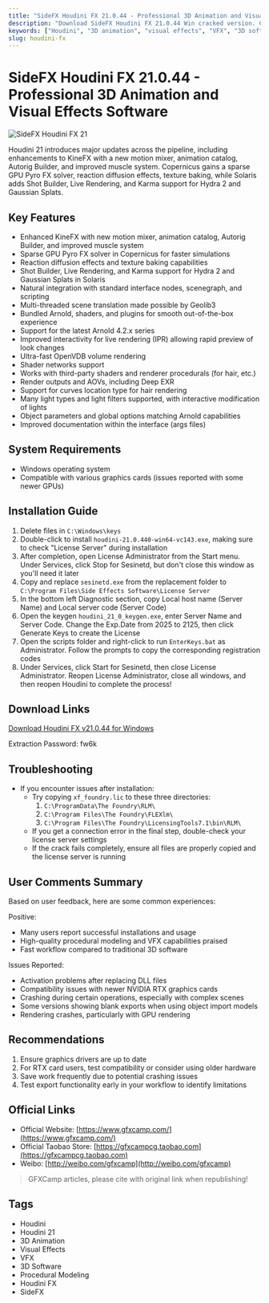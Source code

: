 ```yaml
---
title: "SideFX Houdini FX 21.0.44 - Professional 3D Animation and Visual Effects Software"
description: "Download SideFX Houdini FX 21.0.44 Win cracked version. Complete 3D animation and visual effects software with crack replacement for professional VFX workflows."
keywords: ["Houdini", "3D animation", "visual effects", "VFX", "3D software", "procedural modeling", "Houdini FX", "SideFX"]
slug: houdini-fx
---
```


# SideFX Houdini FX 21.0.44 - Professional 3D Animation and Visual Effects Software

![SideFX Houdini FX 21](/img/sidefx-houdini-fx-21.jpg)

Houdini 21 introduces major updates across the pipeline, including enhancements to KineFX with a new motion mixer, animation catalog, Autorig Builder, and improved muscle system. Copernicus gains a sparse GPU Pyro FX solver, reaction diffusion effects, texture baking, while Solaris adds Shot Builder, Live Rendering, and Karma support for Hydra 2 and Gaussian Splats.

## Key Features

- Enhanced KineFX with new motion mixer, animation catalog, Autorig Builder, and improved muscle system
- Sparse GPU Pyro FX solver in Copernicus for faster simulations
- Reaction diffusion effects and texture baking capabilities
- Shot Builder, Live Rendering, and Karma support for Hydra 2 and Gaussian Splats in Solaris
- Natural integration with standard interface nodes, scenegraph, and scripting
- Multi-threaded scene translation made possible by Geolib3
- Bundled Arnold, shaders, and plugins for smooth out-of-the-box experience
- Support for the latest Arnold 4.2.x series
- Improved interactivity for live rendering (IPR) allowing rapid preview of look changes
- Ultra-fast OpenVDB volume rendering
- Shader networks support
- Works with third-party shaders and renderer procedurals (for hair, etc.)
- Render outputs and AOVs, including Deep EXR
- Support for curves location type for hair rendering
- Many light types and light filters supported, with interactive modification of lights
- Object parameters and global options matching Arnold capabilities
- Improved documentation within the interface (args files)

## System Requirements

- Windows operating system
- Compatible with various graphics cards (issues reported with some newer GPUs)

## Installation Guide

1. Delete files in `C:\Windows\keys`
2. Double-click to install `houdini-21.0.440-win64-vc143.exe`, making sure to check "License Server" during installation
3. After completion, open License Administrator from the Start menu. Under Services, click Stop for Sesinetd, but don't close this window as you'll need it later
4. Copy and replace `sesinetd.exe` from the replacement folder to `C:\Program Files\Side Effects Software\License Server`
5. In the bottom left Diagnostic section, copy Local host name (Server Name) and Local server code (Server Code)
6. Open the keygen `houdini_21_0_keygen.exe`, enter Server Name and Server Code. Change the Exp.Date from 2025 to 2125, then click Generate Keys to create the License
7. Open the scripts folder and right-click to run `EnterKeys.bat` as Administrator. Follow the prompts to copy the corresponding registration codes
8. Under Services, click Start for Sesinetd, then close License Administrator. Reopen License Administrator, close all windows, and then reopen Houdini to complete the process!

## Download Links

[Download Houdini FX v21.0.44 for Windows](https://pan.baidu.com/s/1seLdwMFgoDI6cVJHH0GHww?pwd=fw6k)

Extraction Password: fw6k

## Troubleshooting

- If you encounter issues after installation:
  - Try copying `xf_foundry.lic` to these three directories:
    1. `C:\ProgramData\The Foundry\RLM\`
    2. `C:\Program Files\The Foundry\FLEXlm\`
    3. `C:\Program Files\The Foundry\LicensingTools7.1\bin\RLM\`
  - If you get a connection error in the final step, double-check your license server settings
  - If the crack fails completely, ensure all files are properly copied and the license server is running

## User Comments Summary

Based on user feedback, here are some common experiences:

Positive:
- Many users report successful installations and usage
- High-quality procedural modeling and VFX capabilities praised
- Fast workflow compared to traditional 3D software

Issues Reported:
- Activation problems after replacing DLL files
- Compatibility issues with newer NVIDIA RTX graphics cards
- Crashing during certain operations, especially with complex scenes
- Some versions showing blank exports when using object import models
- Rendering crashes, particularly with GPU rendering

## Recommendations

1. Ensure graphics drivers are up to date
2. For RTX card users, test compatibility or consider using older hardware
3. Save work frequently due to potential crashing issues
4. Test export functionality early in your workflow to identify limitations

## Official Links

- Official Website: [https://www.gfxcamp.com/](https://www.gfxcamp.com/)
- Official Taobao Store: [https://gfxcampcg.taobao.com](https://gfxcampcg.taobao.com)
- Weibo: [http://weibo.com/gfxcamp](http://weibo.com/gfxcamp)

> GFXCamp articles, please cite with original link when republishing!

## Tags
- Houdini
- Houdini 21
- 3D Animation
- Visual Effects
- VFX
- 3D Software
- Procedural Modeling
- Houdini FX
- SideFX